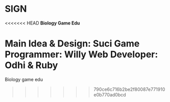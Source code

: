 # SIGN
<<<<<<< HEAD
**Biology Game Edu**

**Main Idea & Design:** Suci
**Game Programmer:** Willy
**Web Developer:** Odhi & Ruby
=======
Biology game edu
>>>>>>> 790ce6c716b2be2f80087e771910e0b770ad0bcd

